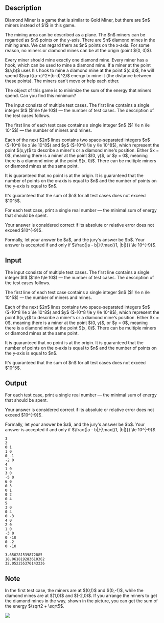 ## Description

<div><p>Diamond Miner is a game that is similar to Gold Miner, but there are $n$ miners instead of $1$ in this game.</p><p>The mining area can be described as a plane. The $n$ miners can be regarded as $n$ points <span class="tex-font-style-bf">on the y-axis</span>. There are $n$ diamond mines in the mining area. We can regard them as $n$ points <span class="tex-font-style-bf">on the x-axis</span>. For some reason, <span class="tex-font-style-bf">no miners or diamond mines can be at the origin</span> (point $(0, 0)$). </p><p>Every miner should mine <span class="tex-font-style-bf">exactly</span> one diamond mine. Every miner has a hook, which can be used to mine a diamond mine. If a miner at the point $(a,b)$ uses his hook to mine a diamond mine at the point $(c,d)$, he will spend $\sqrt{(a-c)^2+(b-d)^2}$ energy to mine it (the distance between these points). The miners can't move or help each other.</p><p>The object of this game is to minimize <span class="tex-font-style-bf">the sum of the energy</span> that miners spend. Can you find this minimum?</p></div><div class="input-specification"><p>The input consists of multiple test cases. The first line contains a single integer $t$ ($1\le t\le 10$)&nbsp;— the number of test cases. The description of the test cases follows.</p><p>The first line of each test case contains a single integer $n$ ($1 \le n \le 10^5$)&nbsp;— the number of miners and mines.</p><p>Each of the next $2n$ lines contains two space-separated integers $x$ ($-10^8 \le x \le 10^8$) and $y$ ($-10^8 \le y \le 10^8$), which represent the point $(x,y)$ to describe <span class="tex-font-style-bf">a miner's or a diamond mine's</span> position. Either $x = 0$, meaning there is a miner at the point $(0, y)$, or $y = 0$, meaning there is a diamond mine at the point $(x, 0)$. There can be multiple miners or diamond mines at the same point.</p><p>It is guaranteed that no point is at the origin. It is guaranteed that the number of points on the x-axis is equal to $n$ and the number of points on the y-axis is equal to $n$.</p><p>It's guaranteed that the sum of $n$ for all test cases does not exceed $10^5$.</p></div><div class="output-specification"><p>For each test case, print a single real number — the minimal sum of energy that should be spent.</p><p>Your answer is considered correct if its absolute or relative error does not exceed $10^{-9}$.</p><p>Formally, let your answer be $a$, and the jury's answer be $b$. Your answer is accepted if and only if $\frac{|a - b|}{\max{(1, |b|)}} \le 10^{-9}$.</p></div>

## Input

<p>The input consists of multiple test cases. The first line contains a single integer $t$ ($1\le t\le 10$)&nbsp;— the number of test cases. The description of the test cases follows.</p><p>The first line of each test case contains a single integer $n$ ($1 \le n \le 10^5$)&nbsp;— the number of miners and mines.</p><p>Each of the next $2n$ lines contains two space-separated integers $x$ ($-10^8 \le x \le 10^8$) and $y$ ($-10^8 \le y \le 10^8$), which represent the point $(x,y)$ to describe <span class="tex-font-style-bf">a miner's or a diamond mine's</span> position. Either $x = 0$, meaning there is a miner at the point $(0, y)$, or $y = 0$, meaning there is a diamond mine at the point $(x, 0)$. There can be multiple miners or diamond mines at the same point.</p><p>It is guaranteed that no point is at the origin. It is guaranteed that the number of points on the x-axis is equal to $n$ and the number of points on the y-axis is equal to $n$.</p><p>It's guaranteed that the sum of $n$ for all test cases does not exceed $10^5$.</p>

## Output

<p>For each test case, print a single real number — the minimal sum of energy that should be spent.</p><p>Your answer is considered correct if its absolute or relative error does not exceed $10^{-9}$.</p><p>Formally, let your answer be $a$, and the jury's answer be $b$. Your answer is accepted if and only if $\frac{|a - b|}{\max{(1, |b|)}} \le 10^{-9}$.</p>





```input1
3
2
0 1
1 0
0 -1
-2 0
4
1 0
3 0
-5 0
6 0
0 3
0 1
0 2
0 4
5
3 0
0 4
0 -3
4 0
2 0
1 0
-3 0
0 -10
0 -2
0 -10
```




```output1
3.650281539872885
18.061819283610362
32.052255376143336
```



## Note

<p>In the first test case, the miners are at $(0,1)$ and $(0,-1)$, while the diamond mines are at $(1,0)$ and $(-2,0)$. If you arrange the miners to get the diamond mines in the way, shown in the picture, you can get the sum of the energy $\sqrt2 + \sqrt5$.</p><p><img class="tex-graphics" src="file://qBEduHZK.png" style="max-width: 100.0%;max-height: 100.0%;"></p>
